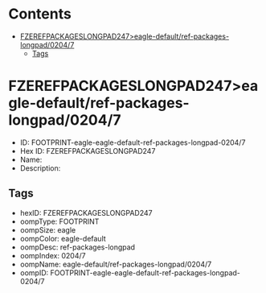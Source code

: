 



Contents
========

* [FZEREFPACKAGESLONGPAD247>eagle-default/ref-packages-longpad/0204/7](#fzerefpackageslongpad247eagle-defaultref-packages-longpad02047)
	* [Tags](#tags)

# FZEREFPACKAGESLONGPAD247>eagle-default/ref-packages-longpad/0204/7

- ID: FOOTPRINT-eagle-eagle-default-ref-packages-longpad-0204/7
- Hex ID: FZEREFPACKAGESLONGPAD247
- Name: 
- Description: 

## Tags

- hexID: FZEREFPACKAGESLONGPAD247
- oompType: FOOTPRINT
- oompSize: eagle
- oompColor: eagle-default
- oompDesc: ref-packages-longpad
- oompIndex: 0204/7
- oompName: eagle-default/ref-packages-longpad/0204/7
- oompID: FOOTPRINT-eagle-eagle-default-ref-packages-longpad-0204/7

